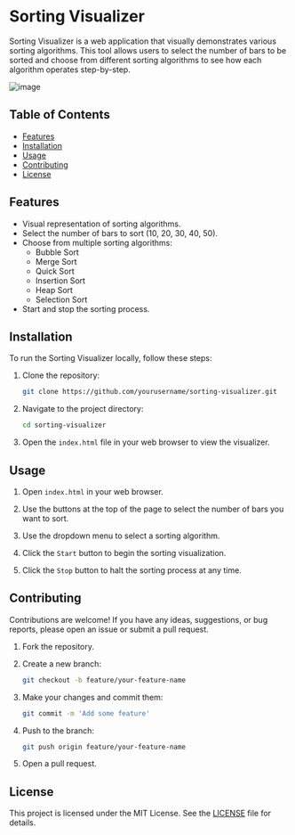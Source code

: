 # Sorting Visualizer

Sorting Visualizer is a web application that visually demonstrates various sorting algorithms. This tool allows users to select the number of bars to be sorted and choose from different sorting algorithms to see how each algorithm operates step-by-step.

![image](https://github.com/basitsaiyed/Sorting-Visualizer/assets/91619822/5440b6df-0746-41ec-a0b4-83f0a605b16b)

## Table of Contents

- [Features](#features)
- [Installation](#installation)
- [Usage](#usage)
- [Contributing](#contributing)
- [License](#license)

## Features

- Visual representation of sorting algorithms.
- Select the number of bars to sort (10, 20, 30, 40, 50).
- Choose from multiple sorting algorithms:
  - Bubble Sort
  - Merge Sort
  - Quick Sort
  - Insertion Sort
  - Heap Sort
  - Selection Sort
- Start and stop the sorting process.

## Installation

To run the Sorting Visualizer locally, follow these steps:

1. Clone the repository:
    ```bash
    git clone https://github.com/yourusername/sorting-visualizer.git
    ```

2. Navigate to the project directory:
    ```bash
    cd sorting-visualizer
    ```

3. Open the `index.html` file in your web browser to view the visualizer.

## Usage

1. Open `index.html` in your web browser.

2. Use the buttons at the top of the page to select the number of bars you want to sort.

3. Use the dropdown menu to select a sorting algorithm.

4. Click the `Start` button to begin the sorting visualization.

5. Click the `Stop` button to halt the sorting process at any time.

## Contributing

Contributions are welcome! If you have any ideas, suggestions, or bug reports, please open an issue or submit a pull request.

1. Fork the repository.

2. Create a new branch:
    ```bash
    git checkout -b feature/your-feature-name
    ```

3. Make your changes and commit them:
    ```bash
    git commit -m 'Add some feature'
    ```

4. Push to the branch:
    ```bash
    git push origin feature/your-feature-name
    ```

5. Open a pull request.

## License

This project is licensed under the MIT License. See the [LICENSE](LICENSE..md) file for details.
